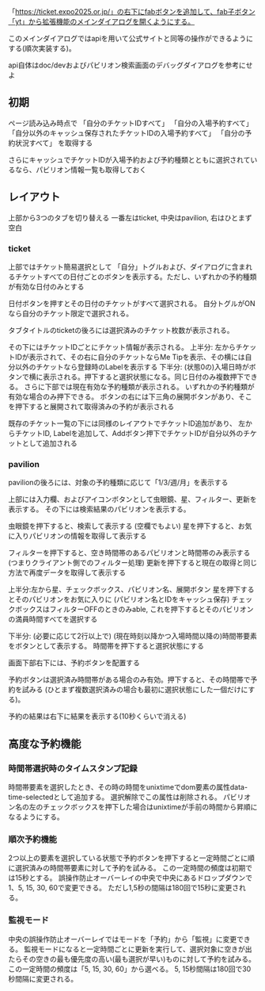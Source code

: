 「https://ticket.expo2025.or.jp/」の右下にfabボタンを追加して、fab子ボタン「yt」から拡張機能のメインダイアログを開くようにする。

このメインダイアログではapiを用いて公式サイトと同等の操作ができるようにする(順次実装する)。

api自体はdoc/devおよびパビリオン検索画面のデバッグダイアログを参考にせよ

## 初期

ページ読み込み時点で
「自分のチケットIDすべて」
「自分の入場予約すべて」
「自分以外のキャッシュ保存されたチケットIDの入場予約すべて」
「自分の予約状況すべて」
を取得する

さらにキャッシュでチケットIDが入場予約および予約種類とともに選択されているなら、パビリオン情報一覧も取得しておく

## レイアウト

上部から3つのタブを切り替える
一番左はticket, 中央はpavilion, 右はひとまず空白

### ticket

上部ではチケット簡易選択として
「自分」トグルおよび、ダイアログに含まれるチケットすべての日付ごとのボタンを表示する。ただし、いずれかの予約種類が有効な日付のみとする

日付ボタンを押すとその日付のチケットがすべて選択される。
自分トグルがONなら自分のチケット限定で選択される。

タブタイトルのticketの後ろには選択済みのチケット枚数が表示される。

その下にはチケットIDごとにチケット情報が表示される。
上半分: 左からチケットIDが表示されて、その右に自分のチケットならMe Tipを表示、その横には自分以外のチケットなら登録時のLabelを表示する
下半分: (状態0の)入場日時がボタンで横に表示される。押下すると選択状態になる。同じ日付のみ複数押下できる。
さらに下部では現在有効な予約種類が表示される。
いずれかの予約種類が有効な場合のみ押下できる。
ボタンの右には下三角の展開ボタンがあり、そこを押下すると展開されて取得済みの予約が表示される

既存のチケット一覧の下には同様のレイアウトでチケットID追加があり、
左からチケットID, Labelを追加して、Addボタン押下でチケットIDが自分以外のチケットとして追加される


### pavilion

pavilionの後ろには、対象の予約種類に応じて「1/3/週/月」を表示する

上部には入力欄、およびアイコンボタンとして虫眼鏡、星、フィルター、更新を表示する。
その下には検索結果のパビリオンを表示する。

虫眼鏡を押下すると、検索して表示する (空欄でもよい)
星を押下すると、お気に入りパビリオンの情報を取得して表示する

フィルターを押下すると、空き時間帯のあるパビリオンと時間帯のみ表示する (つまりクライアント側でのフィルター処理)
更新を押下すると現在の取得と同じ方法で再度データを取得して表示する


上半分:左から星、チェックボックス、パビリオン名、展開ボタン
星を押下するとそのパビリオンをお気に入りに (パビリオン名とIDをキャッシュ保存)
チェックボックスはフィルターOFFのときのみable, これを押下するとそのパビリオンの満員時間すべてを選択する

下半分: (必要に応じて2行以上で) (現在時刻以降かつ入場時間以降の)時間帯要素をボタンとして表示する。
時間帯を押下すると選択状態にする


画面下部右下には、予約ボタンを配置する

予約ボタンは選択済み時間帯がある場合のみ有効。押下すると、その時間帯で予約を試みる (ひとまず複数選択済みの場合も最初に選択状態にした一個だけにする)。

予約の結果は右下に結果を表示する(10秒くらいで消える)

## 高度な予約機能

### 時間帯選択時のタイムスタンプ記録
時間帯要素を選択したとき、その時の時間をunixtimeでdom要素の属性data-time-selectedとして追加する。
選択解除でこの属性は削除される。
パビリオン名の左のチェックボックスを押下した場合はunixtimeが手前の時間から昇順になるようにする。

### 順次予約機能  
2つ以上の要素を選択している状態で予約ボタンを押下すると一定時間ごとに順に選択済みの時間帯要素に対して予約を試みる。
この一定時間の頻度は初期では15秒とする。
誤操作防止オーバーレイの中央で中央にあるドロップダウンで1、5, 15, 30, 60で変更できる。
ただし1,5秒の間隔は180回で15秒に変更される。

### 監視モード
中央の誤操作防止オーバーレイではモードを「予約」から「監視」に変更できる。
監視モードになると一定時間ごとに更新を実行して、選択対象に空きが出たらその空きの最も優先度の高い(最も選択が早い)ものに対して予約を試みる。
この一定時間の頻度は「5, 15, 30, 60」から選べる。
5, 15秒間隔は180回で30秒間隔に変更される。